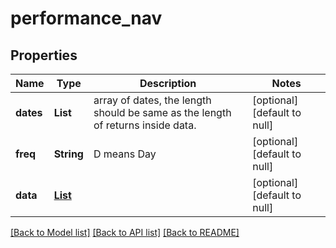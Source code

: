 # performance_nav
## Properties

| Name | Type | Description | Notes |
|------------ | ------------- | ------------- | -------------|
| **dates** | **List** | array of dates, the length should be same as the length of returns inside data. | [optional] [default to null] |
| **freq** | **String** | D means Day | [optional] [default to null] |
| **data** | [**List**](performance_cps_data_inner.md) |  | [optional] [default to null] |

[[Back to Model list]](../README.md#documentation-for-models) [[Back to API list]](../README.md#documentation-for-api-endpoints) [[Back to README]](../README.md)

